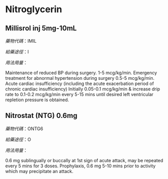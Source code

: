 # Nitroglycerin

## Millisrol inj 5mg-10mL

*藥物代碼*：IMIL

*給藥途徑*：I

*用法用量*：

Maintenance of reduced BP during surgery. 1-5 mcg/kg/min. Emergency treatment for abnormal hypertension during surgery 0.5-5 mcg/kg/min. Acute cardiac insufficiency (including the acute exacerbation period of chronic cardiac insufficiency) Initially 0.05-0.1 mcg/kg/min & increase drip rate to 0.1-0.2 mcg/kg/min every 5-15 mins until desired left ventricular repletion pressure is obtained.

## Nitrostat (NTG) 0.6mg

*藥物代碼*：ONTG6

*給藥途徑*：O

*用法用量*：

0.6 mg sublingually or buccally at 1st sign of acute attack, may be repeated every 5 mins for 3 doses. Prophylaxis, 0.6 mg 5-10 mins prior to activity which may precipitate an attack.

